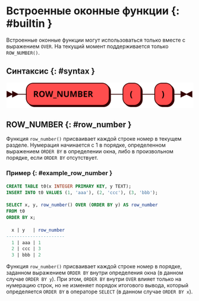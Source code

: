 # Встроенные оконные функции {: #builtin }

Встроенные оконные функции могут использоваться только вместе с выражением
`OVER`. На текущий момент поддерживается только `ROW_NUMBER()`.

## Синтаксис {: #syntax }

![BUILTIN](../../images/ebnf/builtin.svg)

## ROW_NUMBER {: #row_number }

Функция `row_number()` присваивает каждой строке номер в текущем разделе.
Нумерация начинается с 1 в порядке, определенном выражением `ORDER BY`
в определении окна, либо в произвольном порядке, если `ORDER BY` отсутствует.

### Пример {: #example_row_number }

```sql
CREATE TABLE t0(x INTEGER PRIMARY KEY, y TEXT);
INSERT INTO t0 VALUES (1, 'aaa'), (2, 'ccc'), (3, 'bbb');

SELECT x, y, row_number() OVER (ORDER BY y) AS row_number
FROM t0
ORDER BY x;

  x | y   | row_number
----------------------
  1 | aaa | 1
  2 | ccc | 3
  3 | bbb | 2
```

Функция `row_number()` присваивает каждой строке номер в порядке,
заданном выражением `ORDER BY` внутри определения окна (в данном случае
`ORDER BY y`). При этом, `ORDER BY` внутри `OVER` влияет только на нумерацию
строк, но не изменяет порядок итогового вывода, который определяется
`ORDER BY` в операторе `SELECT` (в данном случае `ORDER BY x`).
